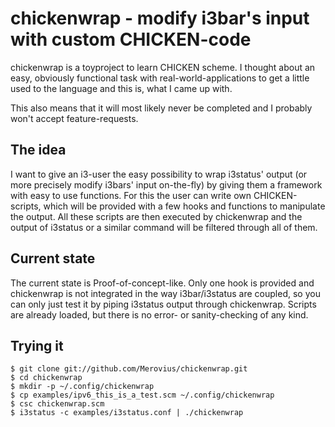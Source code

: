 chickenwrap - modify i3bar's input with custom CHICKEN-code
===========================================================

chickenwrap is a toyproject to learn CHICKEN scheme.
I thought about an easy, obviously functional task with real-world-applications
to get a little used to the language and this is, what I came up with.

This also means that it will most likely never be completed and I probably
won't accept feature-requests.

The idea
--------

I want to give an i3-user the easy possibility to wrap i3status' output (or
more precisely modify i3bars' input on-the-fly) by giving them a framework with
easy to use functions. For this the user can write own CHICKEN-scripts, which
will be provided with a few hooks and functions to manipulate the output. All
these scripts are then executed by chickenwrap and the output of i3status or a
similar command will be filtered through all of them.

Current state
-------------

The current state is Proof-of-concept-like. Only one hook is provided and
chickenwrap is not integrated in the way i3bar/i3status are coupled, so you can
only just test it by piping i3status output through chickenwrap. Scripts are
already loaded, but there is no error- or sanity-checking of any kind.

Trying it
---------

    $ git clone git://github.com/Merovius/chickenwrap.git
    $ cd chickenwrap
    $ mkdir -p ~/.config/chickenwrap
    $ cp examples/ipv6_this_is_a_test.scm ~/.config/chickenwrap
    $ csc chickenwrap.scm
    $ i3status -c examples/i3status.conf | ./chickenwrap
